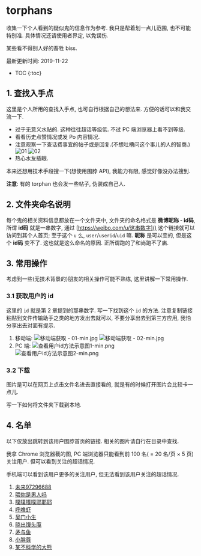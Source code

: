 # torphans

收集一下个人看到的疑似鬼的信息作为参考. 我只是帮着划一点儿范围, 也不可能特别准. 具体情况还请使用者界定, 以免误伤.

某些看不得别人好的畜牲 biss.

最新更新时间: 2019-11-22

* TOC
{:toc}

## 1. 查找入手点

这里是个人所用的查找入手点, 也可自行根据自己的想法来. 方便的话可以和我交流一下.

* 过于无意义水贴的. 这种往往超话等级低. 不过 PC 端浏览器上看不到等级.
* 看看历史点赞情况或发 Po 内容情况.
* 注意观察一下查话费事宜的帖子或是回复.(不想吐槽问这个事儿的人的智商.) ![01](https://upload.cc/i1/2019/11/22/KizwFX.png) ![02](https://upload.cc/i1/2019/11/22/RLm3e6.png)
* 热心水友插眼.

本来还想用技术手段搜一下(想使用围脖 API), 我能力有限, 感觉好像没办法搜到.

**注意**: 有的 torphan 也会发一些帖子, 伪装成自己人.

## 2. 文件夹命名说明

每个鬼的相关资料信息都放在一个文件夹中, 文件夹的命名格式是 **微博昵称 - id码**, 所谓 **id码** 就是一串数字, 通过 [https://weibo.com/u/这串数字]() 这个链接就可以访问到其个人首页; 至于这个 `u` 么, `user`/`userid`/`uid` 嘛. **昵称** 是可以变的, 但是这个 **id码** 变不了. 这也就是这么命名的原因. 正所谓跑的了和尚跑不了庙.

## 3. 常用操作

考虑到一些(无技术背景的)朋友的相关操作可能不熟练, 这里讲解一下常用操作.

### 3.1 获取用户的 id

这里的 `id` 就是第 2 章提到的那串数字. 写一下找到这个 `id` 的方法. 注意复制链接粘贴到文件传输助手之类的地方发出去就可以, 不要分享出去到第三方应用, 我怕分享出去对面有提示.

1. 移动端: ![移动端获取 - 01-min.jpg](https://i.loli.net/2019/11/22/3GD1cL98PXeyIxm.jpg) ![移动端获取 - 02-min.jpg](https://i.loli.net/2019/11/22/VjeG7E2bAYvFonD.jpg)
2. PC 端: ![查看用户id方法示意图1-min.png](https://i.loli.net/2019/11/22/djYZDFukxwL9om1.png) ![查看用户id方法示意图2-min.png](https://i.loli.net/2019/11/22/cVsaFlSDJIvwp3X.png)

### 3.2 下载

图片是可以在网页上点击文件名进去直接看的, 就是有的时候打开图片会比较卡一点儿.

写一下如何将文件夹下载到本地.

## 4. 名单

以下仅放出跳转到该用户围脖首页的链接. 相关的图片请自行在目录中查找.

我拿 Chrome 浏览器截的图, PC 端浏览器只能看到前 100 名( = 20 名/页 × 5 页)关注用户. 但可以看到关注的超话情况.

手机端可以看到该用户更多的关注用户, 但无法看到该用户关注的超话情况.

1. [未来97296688](https://weibo.com/u/7119504329)
2. [喂你是男人吗](https://weibo.com/u/5697257471)
3. [噗噗噗噗耶耶耶](https://weibo.com/u/5652119834)
4. [呼噜虾](https://weibo.com/u/5494597688)
5. [吴门小生](https://weibo.com/u/5695996593)
6. [晓出馒头庵](https://weibo.com/u/3692504915)
7. [矛与鱼](https://weibo.com/u/)
8. [小胖尊](https://weibo.com/u/6035416129)
9. [某不科学的大熊](https://weibo.com/u/6071274934)
